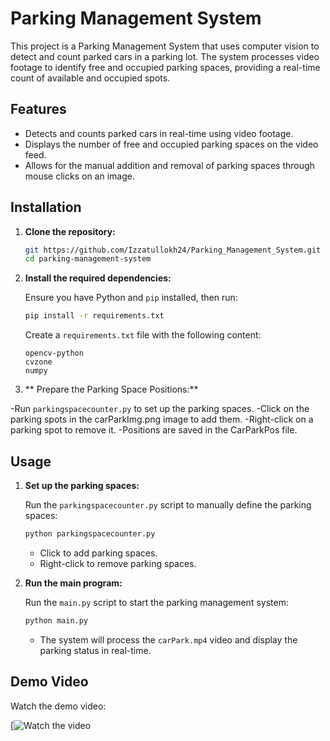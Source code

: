 ﻿# Parking Management System
 
This project is a Parking Management System that uses computer vision to detect and count parked cars in a parking lot. The system processes video footage to identify free and occupied parking spaces, providing a real-time count of available and occupied spots.

## Features

- Detects and counts parked cars in real-time using video footage.
- Displays the number of free and occupied parking spaces on the video feed.
- Allows for the manual addition and removal of parking spaces through mouse clicks on an image.

## Installation

1. **Clone the repository:**

    ```bash
    git https://github.com/Izzatullokh24/Parking_Management_System.git
    cd parking-management-system
    ```

2. **Install the required dependencies:**

    Ensure you have Python and `pip` installed, then run:

    ```bash
    pip install -r requirements.txt
    ```

    Create a `requirements.txt` file with the following content:

    ```plaintext
    opencv-python
    cvzone
    numpy
    ```
3. ** Prepare the Parking Space Positions:**

-Run `parkingspacecounter.py` to set up the parking spaces.
-Click on the parking spots in the carParkImg.png image to add them.
-Right-click on a parking spot to remove it.
-Positions are saved in the CarParkPos file.


## Usage

1. **Set up the parking spaces:**

    Run the `parkingspacecounter.py` script to manually define the parking spaces:

    ```bash
    python parkingspacecounter.py
    ```

    - Click to add parking spaces.
    - Right-click to remove parking spaces.

2. **Run the main program:**

    Run the `main.py` script to start the parking management system:

    ```bash
    python main.py
    ```

    - The system will process the `carPark.mp4` video and display the parking status in real-time.
  
## Demo Video

Watch the demo video:

[![Watch the video](https://youtu.be/hVsA678TU0Y)



